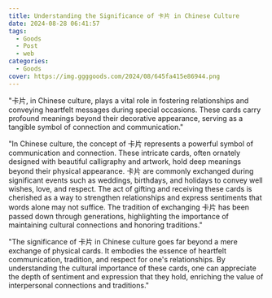```yaml
---
title: Understanding the Significance of 卡片 in Chinese Culture
date: 2024-08-28 06:41:57
tags:
  - Goods
  - Post
  - web
categories:
  - Goods
cover: https://img.ggggoods.com/2024/08/645fa415e86944.png
---
```


"卡片, in Chinese culture, plays a vital role in fostering relationships and conveying heartfelt messages during special occasions. These cards carry profound meanings beyond their decorative appearance, serving as a tangible symbol of connection and communication."

"In Chinese culture, the concept of 卡片 represents a powerful symbol of communication and connection. These intricate cards, often ornately designed with beautiful calligraphy and artwork, hold deep meanings beyond their physical appearance. 卡片 are commonly exchanged during significant events such as weddings, birthdays, and holidays to convey well wishes, love, and respect. The act of gifting and receiving these cards is cherished as a way to strengthen relationships and express sentiments that words alone may not suffice. The tradition of exchanging 卡片 has been passed down through generations, highlighting the importance of maintaining cultural connections and honoring traditions."

"The significance of 卡片 in Chinese culture goes far beyond a mere exchange of physical cards. It embodies the essence of heartfelt communication, tradition, and respect for one's relationships. By understanding the cultural importance of these cards, one can appreciate the depth of sentiment and expression that they hold, enriching the value of interpersonal connections and traditions."
